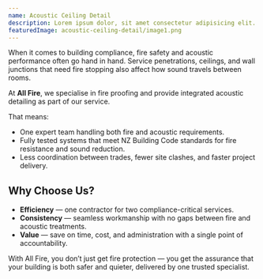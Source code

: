 ```yaml
---
name: Acoustic Ceiling Detail
description: Lorem ipsum dolor, sit amet consectetur adipisicing elit. Quasi voluptates molestias sequi deserunt corrupti magnam nihil itaque nemo maiores. Distinctio, rerum. Sunt natus vitae, dolore at, quidem minima qui fugiat nobis quae consectetur tempore saepe expedita ducimus odit iste excepturi ut nulla tenetur veniam. Consequatur ratione cupiditate enim reiciendis, odit impedit amet illum. Unde ipsam explicabo nostrum earum commodi sapiente ut. Assumenda sapiente soluta ratione commodi. Rerum itaque aliquid ad pariatur numquam excepturi aspernatur. Et, doloremque numquam officiis eos doloribus exercitationem perferendis quasi placeat, nam velit magni rerum nesciunt quibusdam provident inventore culpa ex? Sequi eos magnam tenetur impedit non.rem
featuredImage: acoustic-ceiling-detail/image1.png
---
```


When it comes to building compliance, fire safety and acoustic performance often go hand in hand. Service penetrations, ceilings, and wall junctions that need fire stopping also affect how sound travels between rooms.

At **All Fire**, we specialise in fire proofing and provide integrated acoustic detailing as part of our service.

That means:

- One expert team handling both fire and acoustic requirements.
- Fully tested systems that meet NZ Building Code standards for fire resistance and sound reduction.
- Less coordination between trades, fewer site clashes, and faster project delivery.

## Why Choose Us?

- **Efficiency** — one contractor for two compliance-critical services.
- **Consistency** — seamless workmanship with no gaps between fire and acoustic treatments.
- **Value** — save on time, cost, and administration with a single point of accountability.

With All Fire, you don’t just get fire protection — you get the assurance that your building is both safer and quieter, delivered by one trusted specialist.
